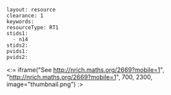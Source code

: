 ````
layout: resource
clearance: 1
keywords:
resourceType: RT1
stids1: 
  - n14
stids2:
pvids1:
pvids2:

````

<:= iframe("See http://nrich.maths.org/2669?mobile=1", "http://nrich.maths.org/2669?mobile=1", 700, 2300, image="thumbnail.png") :>

